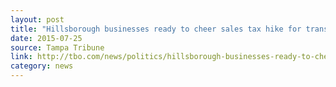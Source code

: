 ```yaml
---
layout: post
title: "Hillsborough businesses ready to cheer sales tax hike for transportation"
date: 2015-07-25
source: Tampa Tribune
link: http://tbo.com/news/politics/hillsborough-businesses-ready-to-cheer-sales-tax-hike-for-transportation-20150725/
category: news
---
```


